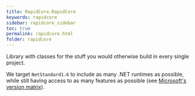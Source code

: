 ```yaml
---
title: RapidCore.RapidCore
keywords: rapidcore
sidebar: rapidcore_sidebar
toc: true
permalink: rapidcore.html
folder: rapidcore
---
```

Library with classes for the stuff you would otherwise build in every single project.

We target `NetStandard1.6` to include as many .NET runtimes as possible, while still having access to as many features as possible (see [Microsoft's version matrix](https://github.com/dotnet/standard/blob/master/docs/versions.md)).